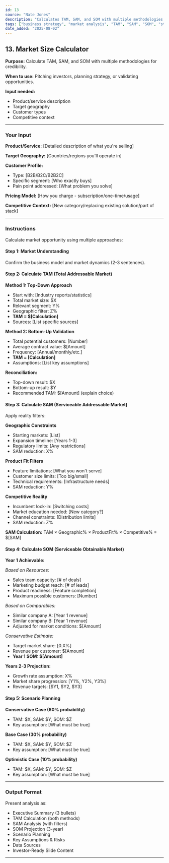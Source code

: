 ```yaml
---
id: 13
source: "Nate Jones"
description: "Calculates TAM, SAM, and SOM with multiple methodologies for credibility."
tags: ["business strategy", "market analysis", "TAM", "SAM", "SOM", "startup"]
date_added: "2025-08-02"
---
```


## 13\. Market Size Calculator

**Purpose:** Calculate TAM, SAM, and SOM with multiple methodologies for credibility.

**When to use:** Pitching investors, planning strategy, or validating opportunities.

**Input needed:**

* Product/service description  
* Target geography  
* Customer types  
* Competitive context

---

### **Your Input**

**Product/Service:** \[Detailed description of what you're selling\]

**Target Geography:** \[Countries/regions you'll operate in\]

**Customer Profile:**

* Type: \[B2B/B2C/B2B2C\]  
* Specific segment: \[Who exactly buys\]  
* Pain point addressed: \[What problem you solve\]

**Pricing Model:** \[How you charge \- subscription/one-time/usage\]

**Competitive Context:** \[New category/replacing existing solution/part of stack\]

---

### **Instructions**

Calculate market opportunity using multiple approaches:

#### **Step 1: Market Understanding**

Confirm the business model and market dynamics (2-3 sentences).

#### **Step 2: Calculate TAM (Total Addressable Market)**

**Method 1: Top-Down Approach**

* Start with: \[Industry reports/statistics\]  
* Total market size: $X  
* Relevant segment: Y%  
* Geographic filter: Z%  
* **TAM \= $\[Calculation\]**  
* Sources: \[List specific sources\]

**Method 2: Bottom-Up Validation**

* Total potential customers: \[Number\]  
* Average contract value: $\[Amount\]  
* Frequency: \[Annual/monthly/etc.\]  
* **TAM \= \[Calculation\]**  
* Assumptions: \[List key assumptions\]

**Reconciliation:**

* Top-down result: $X  
* Bottom-up result: $Y  
* Recommended TAM: $\[Amount\] (explain choice)

#### **Step 3: Calculate SAM (Serviceable Addressable Market)**

Apply reality filters:

**Geographic Constraints**

* Starting markets: \[List\]  
* Expansion timeline: \[Years 1-3\]  
* Regulatory limits: \[Any restrictions\]  
* SAM reduction: X%

**Product Fit Filters**

* Feature limitations: \[What you won't serve\]  
* Customer size limits: \[Too big/small\]  
* Technical requirements: \[Infrastructure needs\]  
* SAM reduction: Y%

**Competitive Reality**

* Incumbent lock-in: \[Switching costs\]  
* Market education needed: \[New category?\]  
* Channel constraints: \[Distribution limits\]  
* SAM reduction: Z%

**SAM Calculation:** TAM × Geographic% × ProductFit% × Competitive% \= $\[SAM\]

#### **Step 4: Calculate SOM (Serviceable Obtainable Market)**

**Year 1 Achievable:**

*Based on Resources:*

* Sales team capacity: \[\# of deals\]  
* Marketing budget reach: \[\# of leads\]  
* Product readiness: \[Feature completion\]  
* Maximum possible customers: \[Number\]

*Based on Comparables:*

* Similar company A: \[Year 1 revenue\]  
* Similar company B: \[Year 1 revenue\]  
* Adjusted for market conditions: $\[Amount\]

*Conservative Estimate:*

* Target market share: \[0.X%\]  
* Revenue per customer: $\[Amount\]  
* **Year 1 SOM: $\[Amount\]**

**Years 2-3 Projection:**

* Growth rate assumption: X%  
* Market share progression: \[Y1%, Y2%, Y3%\]  
* Revenue targets: \[$Y1, $Y2, $Y3\]

#### **Step 5: Scenario Planning**

**Conservative Case (60% probability)**

* TAM: $X, SAM: $Y, SOM: $Z  
* Key assumption: \[What must be true\]

**Base Case (30% probability)**

* TAM: $X, SAM: $Y, SOM: $Z  
* Key assumption: \[What must be true\]

**Optimistic Case (10% probability)**

* TAM: $X, SAM: $Y, SOM: $Z  
* Key assumption: \[What must be true\]

---

### **Output Format**

Present analysis as:

* Executive Summary (3 bullets)  
* TAM Calculation (both methods)  
* SAM Analysis (with filters)  
* SOM Projection (3-year)  
* Scenario Planning  
* Key Assumptions & Risks  
* Data Sources  
* Investor-Ready Slide Content

---